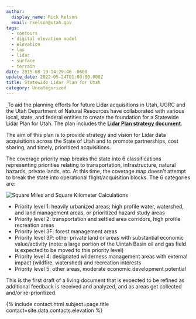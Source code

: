 ```yaml
---
author:
  display_name: Rick Kelson
  email: rkelson@utah.gov
tags:
  - contours
  - digital elevation model
  - elevation
  - las
  - lidar
  - surface
  - terrain
date: 2015-08-19 14:29:46 -0600
update_date: 2022-05-24T01:00:00.000Z
title: Statewide Lidar Plan for Utah
category: Uncategorized
---
```


<p>
    <a href="{% link images/LidarPlan_w_GoalMet_and2022.png %}" target="_blank" rel="noopener">
        <img src="{% link images/LidarPlan_w_GoalMet_and2022_sm.png %}" alt="" title="LidarPlan" class="inline-text-left" loading="lazy" />
    </a>
    To aid the planning efforts for future Lidar acquisitions in Utah, UGRC and the Utah Department of Natural Resources have collaborated with various local, state, and federal entities to create the foundation for a Statewide Lidar Plan for Utah. The plan includes the <strong><a href="https://docs.google.com/a/utah.gov/document/d/1Z7QPeg9whuOnZP_Y_jOnkZrJsj6hVpqrp3vSkUJhEac/edit?usp=sharing">Lidar Plan strategy document</a></strong>.
</p>

<p>The aim of this plan is to provide strategy and vision for Lidar data acquisitions across the State of Utah and to promote partnerships, cost sharing, and timely, prioritized acquisitions.</p>

<p>The coverage priority map breaks the state into 6 classifications representing priorities relating to transportation, infrastructure, natural hazards, private lands, etc. At this time, the coverage map doesn't attempt to break the state into operational flight/acquisition blocks. The 6 categories are:</p>
<img src="{% link images/LidarPlan_sqMiKm.png %}" alt="Square Miles and Square Kilometer Calculations" class="flex flex--center outline" loading="lazy" />
<ul>
  <li>Priority level 1: heavily urbanized areas; high profile water, watershed, and land management areas, or prioritized hazard study areas
  <li>Priority level 2: transportation and settled area corridors, high profile recreation areas
  <li>Priority level 3F: forest management areas
  <li>Priority level 3P: other private land or areas with substantial economic value/activity (note: a large portion of the Uintah Basin oil and gas field is expected to be moved to this priority level)
  <li>Priority level 4: designated wilderness management areas with external impact (wildfire, watershed) and recreation interests
  <li>Priority level 5: other areas, moderate economic development potential
</ul>
<p>This is the first draft of a living document that is expected to be refined as additional feedback is received and analyzed, and as areas get collected and/or re-prioritized.</p>
<p>{% include contact.html subject=page.title contact=site.data.contacts.elevation %}</p>
